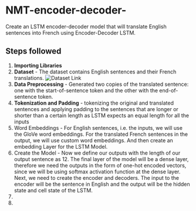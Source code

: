 # NMT-encoder-decoder-
Create an LSTM encoder-decoder model that will translate English sentences into French using Encoder-Decoder LSTM.
## Steps followed
1. **Importing Libraries**
2. **Dataset** - The dataset contains English sentences and their French translations. ![Dataset Link](http://www.manythings.org/anki/)
3. **Data Preprocessing** - Generated two copies of the translated sentence: one with the start-of-sentence token and the other with the end-of-sentence token.
4. **Tokenization and Padding** - tokenizing the original and translated sentences and applying padding to the sentences that are longer or shorter than a certain length as LSTM expects an equal length for all the inputs
5. Word Embeddings - For English sentences, i.e. the inputs, we will use the GloVe word embeddings. For the translated French sentences in the output, we will use custom word embeddings. And then create an embedding Layer for the LSTM Model.
6. Create the Model - Now we define our outputs with the length of our output sentence as 12. The final layer of the model will be a dense layer, therefore we need the outputs in the form of one-hot encoded vectors, since we will be using softmax activation function at the dense layer. Next, we need to create the encoder and decoders. The input to the encoder will be the sentence in English and the output will be the hidden state and cell state of the LSTM.
7.
8.
